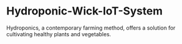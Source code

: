 # Hydroponic-Wick-IoT-System
Hydroponics, a contemporary farming method, offers a solution for cultivating healthy plants and vegetables. 
